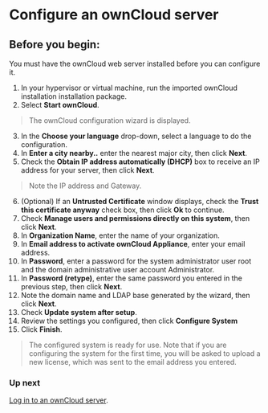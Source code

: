Configure an ownCloud server
====================

Before you begin: 
---------------------
You must have the ownCloud web server installed before you can configure it.

1. In your hypervisor or virtual machine, run the imported ownCloud installation installation package.
2. Select **Start ownCloud**.

>The ownCloud configuration wizard is displayed.

3. In the **Choose your language** drop-down, select a language to do the configuration.
4. In **Enter a city nearby..** enter the nearest major city, then click **Next**. 
5. Check the **Obtain IP address automatically (DHCP)** box to receive an IP address for your server, then click **Next**.

>Note the IP address and Gateway.

6. (Optional) If an **Untrusted Certificate** window displays, check the **Trust this certificate anyway** check box, then click **Ok** to continue.
7. Check **Manage users and permissions directly on this system**, then click **Next**.
8. In **Organization Name**, enter the name of your organization.
9. In **Email address to activate ownCloud Appliance**, enter your email address.
10. In **Password**, enter a password for the system administrator user root and the domain administrative user account Administrator.
11. In **Password (retype)**, enter the same password you entered in the previous step, then click **Next**.
12. Note the domain name and LDAP base generated by the wizard, then click **Next**.
13. Check **Update system after setup**.
14. Review the settings you configured, then click **Configure System**
15. Click **Finish**.

> The configured system is ready for use. Note that if you are configuring the system for the first time, you will be asked to upload a new license, which was sent to the email address you entered.

### Up next

[Log in to an ownCloud server](content/Log_in_to_an_ownCloud_server.html).
